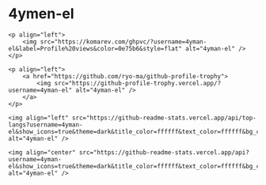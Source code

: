 # 4ymen-el

<div style="background:url('img/wallpaper.jpg')">

	<p align="left">
		<img src="https://komarev.com/ghpvc/?username=4yman-el&label=Profile%20views&color=0e75b6&style=flat" alt="4yman-el" />
	</p>

	<p align="left">
		<a href="https://github.com/ryo-ma/github-profile-trophy">
			<img src="https://github-profile-trophy.vercel.app/?username=4yman-el" alt="4yman-el" />
		</a>
	</p>

	<img align="left" src="https://github-readme-stats.vercel.app/api/top-langs?username=4yman-el&show_icons=true&theme=dark&title_color=ffffff&text_color=ffffff&bg_color=232323&locale=en&layout=compact" alt="4yman-el" />

	<img align="center" src="https://github-readme-stats.vercel.app/api?username=4yman-el&show_icons=true&theme=dark&title_color=ffffff&text_color=ffffff&bg_color=232323&locale=en" alt="4yman-el" />

</div>